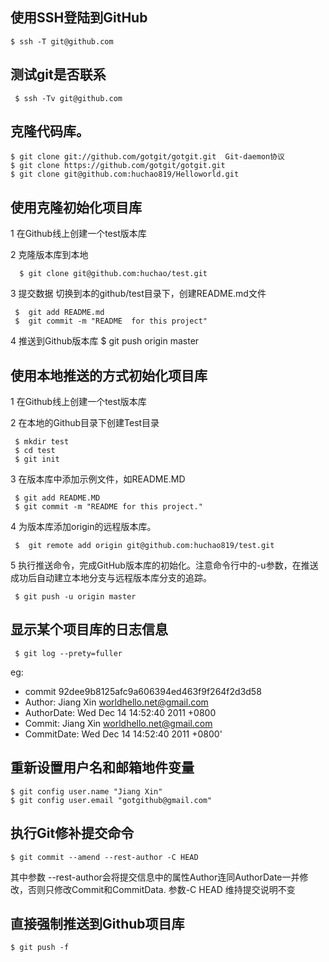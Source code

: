 	
## 使用SSH登陆到GitHub
	$ ssh -T git@github.com 
 
## 测试git是否联系
     $ ssh -Tv git@github.com
 
## 克隆代码库。
    $ git clone git://github.com/gotgit/gotgit.git  Git-daemon协议
    $ git clone https://github.com/gotgit/gotgit.git
    $ git clone git@github.com:huchao819/Helloworld.git
 
## 使用克隆初始化项目库
   1 在Github线上创建一个test版本库
   
   2 克隆版本库到本地
   
      $ git clone git@github.com:huchao/test.git 
      
   3 提交数据  切换到本的github/test目录下，创建README.md文件
   
     $  git add README.md
     $  git commit -m "README  for this project"
     
   4 推送到Github版本库
     $ git push origin master

 ## 使用本地推送的方式初始化项目库
 
   1 在Github线上创建一个test版本库
   
   2 在本地的Github目录下创建Test目录
   
     $ mkdir test
     $ cd test
     $ git init
     
   3 在版本库中添加示例文件，如README.MD
   
     $ git add README.MD
     $ git commit -m "README for this project."
     
   4 为版本库添加origin的远程版本库。
   
     $  git remote add origin git@github.com:huchao819/test.git
     
   5  执行推送命令，完成GitHub版本库的初始化。注意命令行中的-u参数，在推送成功后自动建立本地分支与远程版本库分支的追踪。
   
     $ git push -u origin master
 
 ## 显示某个项目库的日志信息
 
     $ git log --prety=fuller
  eg: 
  * commit 92dee9b8125afc9a606394ed463f9f264f2d3d58
  * Author:     Jiang Xin <worldhello.net@gmail.com>
  * AuthorDate: Wed Dec 14 14:52:40 2011 +0800
  * Commit:     Jiang Xin <worldhello.net@gmail.com>
  * CommitDate: Wed Dec 14 14:52:40 2011 +0800'
 
## 重新设置用户名和邮箱地件变量

    $ git config user.name "Jiang Xin"
    $ git config user.email "gotgithub@gmail.com"
    
## 执行Git修补提交命令
    
    $ git commit --amend --rest-author -C HEAD
    
  其中参数 --rest-author会将提交信息中的属性Author连同AuthorDate一并修改，否则只修改Commit和CommitData.
  参数-C HEAD 维持提交说明不变
  
## 直接强制推送到Github项目库
    $ git push -f 
 
   
